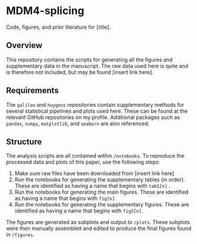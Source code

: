 # MDM4-splicing

Code, figures, and prior literature for [title].

## Overview

This repository contains the scripts for generating all the figures and supplementary data in the manuscript. The raw data used here is quite and is therefore not included, but may be found [insert link here].

## Requirements

The `galileo` and `huygens` repositories contain supplementary methods for several statistical pipelines and plots used here. These can be found at the relevant GitHub repositories on my profile. Additional packages such as `pandas`, `numpy`, `matplotlib`, and `seaborn` are also referenced.

## Structure

The analysis scripts are all contained within `/notebooks`. To reproduce the processed data and plots of this paper, use the following steps:

1. Make sure raw files have been downloaded from [insert link here]
2. Run the notebooks for generating the supplementary tables (in order). These are identified as having a name that begins with `tabS[n]` .
3. Run the notebooks for generating the main figures. These are identified as having a name that begins with `fig[n]`.
4. Run the notebooks for generating the supplementary figures. These are identified as having a name that begins with `figS[n]`.

The figures are generated as subplots and output to `/plots`. These subplots were then manually assembled and edited to produce the final figures found in `/figures`.

